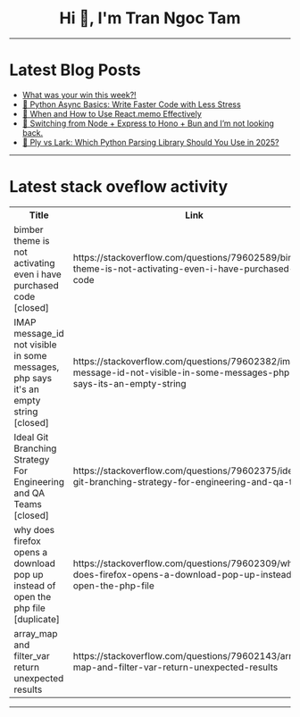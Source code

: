 <h1 align="center">Hi 👋, I'm Tran Ngoc Tam</h1>

---

# Latest Blog Posts 
<!-- BLOG-POST-LIST:START -->
- [What was your win this week?!](https://dev.to/devteam/what-was-your-win-this-week-5h5i)
- [🚀 Python Async Basics: Write Faster Code with Less Stress](https://dev.to/aleksei_aleinikov/python-async-basics-write-faster-code-with-less-stress-260b)
- [🚀 When and How to Use React.memo Effectively](https://dev.to/aleksei_aleinikov/when-and-how-to-use-reactmemo-effectively-3ki5)
- [🚀 Switching from Node + Express to Hono + Bun and I’m not looking back.](https://dev.to/thisisarkajitroy/switching-from-node-express-to-hono-bun-and-im-not-looking-back-2ofb)
- [🚀 Ply vs Lark: Which Python Parsing Library Should You Use in 2025?](https://dev.to/aleksei_aleinikov/ply-vs-lark-which-python-parsing-library-should-you-use-in-2025-32ic)
<!-- BLOG-POST-LIST:END -->

---

# Latest stack oveflow activity
<table>
  <tr><th>Title</th><th>Link</th></tr>
  <!-- STACKOVERFLOW:START --><tr><td>bimber theme is not activating even i have purchased code [closed]</td><td>https://stackoverflow.com/questions/79602589/bimber-theme-is-not-activating-even-i-have-purchased-code</td></tr><tr><td>IMAP message_id not visible in some messages, php says it&#39;s an empty string [closed]</td><td>https://stackoverflow.com/questions/79602382/imap-message-id-not-visible-in-some-messages-php-says-its-an-empty-string</td></tr><tr><td>Ideal Git Branching Strategy For Engineering and QA Teams [closed]</td><td>https://stackoverflow.com/questions/79602375/ideal-git-branching-strategy-for-engineering-and-qa-teams</td></tr><tr><td>why does firefox opens a download pop up instead of open the php file [duplicate]</td><td>https://stackoverflow.com/questions/79602309/why-does-firefox-opens-a-download-pop-up-instead-of-open-the-php-file</td></tr><tr><td>array_map and filter_var return unexpected results</td><td>https://stackoverflow.com/questions/79602143/array-map-and-filter-var-return-unexpected-results</td></tr><!-- STACKOVERFLOW:END -->
</table>

---


